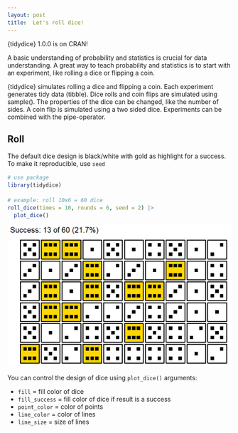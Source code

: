 ```yaml
---
layout: post
title:  Let's roll dice!
---
```


{tidydice} 1.0.0 is on CRAN!

A basic understanding of probability and statistics is crucial for data understanding. 
A great way to teach probability and statistics is to start with an experiment, like rolling a dice or flipping a coin.

{tidydice} simulates rolling a dice and flipping a coin. Each experiment generates tidy data (tibble). 
Dice rolls and coin flips are simulated using sample(). 
The properties of the dice can be changed, like the number of sides. 
A coin flip is simulated using a two sided dice. Experiments can be combined with the pipe-operator. 
  
## Roll  
  
The default dice design is black/white with gold as highlight for a success.
To make it reproducible, use ```seed```

```R
# use package
library(tidydice)
  
# example: roll 10x6 = 60 dice
roll_dice(times = 10, rounds = 6, seed = 2) |>
  plot_dice()
```

![explore](../images/tidydice-roll-dice-60.png)

 You can control the design of dice using ```plot_dice()``` arguments: 
* ```fill``` = fill color of dice
* ```fill_success``` = fill color of dice if result is a success
* ```point_color``` = color of points
* ```line_color``` = color of lines
* ```line_size``` = size of lines
